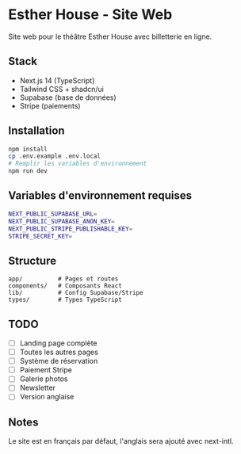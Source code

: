 # Esther House - Site Web

Site web pour le théâtre Esther House avec billetterie en ligne.

## Stack

- Next.js 14 (TypeScript)
- Tailwind CSS + shadcn/ui
- Supabase (base de données)
- Stripe (paiements)

## Installation
```bash
npm install
cp .env.example .env.local
# Remplir les variables d'environnement
npm run dev
```

## Variables d'environnement requises
```bash
NEXT_PUBLIC_SUPABASE_URL=
NEXT_PUBLIC_SUPABASE_ANON_KEY=
NEXT_PUBLIC_STRIPE_PUBLISHABLE_KEY=
STRIPE_SECRET_KEY=
```

## Structure
```
app/          # Pages et routes
components/   # Composants React
lib/          # Config Supabase/Stripe
types/        # Types TypeScript
```

## TODO

- [ ] Landing page complète
- [ ] Toutes les autres pages
- [ ] Système de réservation
- [ ] Paiement Stripe
- [ ] Galerie photos
- [ ] Newsletter
- [ ] Version anglaise

## Notes

Le site est en français par défaut, l'anglais sera ajouté avec next-intl.